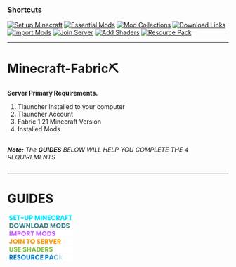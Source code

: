 ### Shortcuts

[![Set up Minecraft](https://img.shields.io/badge/Set%20up%20Minecraft-skyblue?style=for-the-badge&logoColor=gray)](assets/texts/install-minecraft.md)
[![Essential Mods](https://img.shields.io/badge/Essential%20Mods-lightgray?style=for-the-badge&logoColor=gray)](https://drive.google.com/drive/u/0/folders/1expguYgTjUxkGpnMVZYCzMNWrF-VKAHP)
[![Mod Collections](https://img.shields.io/badge/Mod%20Collections-gray?style=for-the-badge&logoColor=gray)](https://drive.google.com/drive/u/0/folders/1zVUG5khpVl5C_pMYmL3IO9xMy03WYyUB)
[![Download Links](https://img.shields.io/badge/Download%20Links-gray?style=for-the-badge&logoColor=gray)](https://drive.google.com/drive/u/0/folders/12r5TuwIdvtbbt_RJacWdFZ7pzLhuUHIU)
[![Import Mods](https://img.shields.io/badge/Import%20Mods-purple?style=for-the-badge&logoColor=gray)](assets/texts/import-mods.md)
[![Join Server](https://img.shields.io/badge/Join%20Server-orange?style=for-the-badge&logoColor=gray)](assets/texts/join-to-server.md)
[![Add Shaders](https://img.shields.io/badge/Add%20Shaders-darkgreen?style=for-the-badge&logoColor=gray)](assets/texts/use-shaders.md)
[![Resource Pack](https://img.shields.io/badge/Resource%20Packs-blue?style=for-the-badge&logoColor=gray)](assets/texts/resourcepack.md)

---

# Minecraft-Fabric⛏️

**Server Primary Requirements.**

1. Tlauncher Installed to your computer
2. Tlauncher Account
3. Fabric 1.21 Minecraft Version
4. Installed Mods

##
   ***Note:** The **GUIDES** BELOW WILL HELP YOU COMPLETE THE 4 REQUIREMENTS*
##
---

# GUIDES

<a href="assets/docs/install-minecraft.md">
    <img src="assets/texts/setup-mc.png" alt="Install Minecraft" width="150">
</a>

<br>
<a href="https://drive.google.com/drive/folders/1o1ApSDh8yDyCc9X9AOIY6pbSmIzfAtn4?usp=drive_link">
    <img src="assets/texts/download mods.png" alt="Download Mods" width="150">
</a>

<br>
<a href="assets/docs/import-mods.md">
    <img src="assets/texts/import mods.png" alt="Import Mods" width="150">
</a>

<br>
<a href="assets/docs/join-to-server.md">
    <img src="assets/texts/join to server.png" alt="Join to Server" width="150">
</a>
<br>

<a href="assets/docs/use-shaders.md">
    <img src="assets/texts/use shaders.png" alt="Use Shaders" width="150">
</a>
<br>

<a href="assets/docs/resourcepack.md">
    <img src="assets/texts/resourcepack.png" alt="Use Resourcepack" width="150">
</a>
<br>



